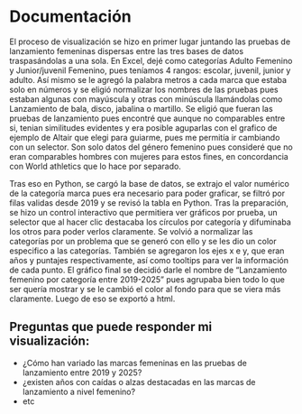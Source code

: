 # Documentación
El proceso de visualización se hizo en primer lugar juntando las pruebas de lanzamiento femeninas dispersas entre las tres bases de datos traspasándolas a una sola. En Excel, dejé como categorías Adulto Femenino y Junior/juvenil Femenino, pues teníamos 4 rangos: escolar, juvenil, junior y adulto. Así mismo se le agregó la palabra metros a cada marca que estaba solo en números y se eligió normalizar los nombres de las pruebas pues estaban algunas con mayúscula y otras con minúscula llamándolas como Lanzamiento de bala, disco, jabalina o martillo. Se eligió que fueran las pruebas de lanzamiento pues encontré que aunque no comparables entre si, tenian similitudes evidentes y era posible aguparlas con el grafico de ejemplo de Altair que elegi para guiarme, pues me permitía ir cambiando con un selector. Son solo datos del género femenino pues consideré que no eran comparables hombres con mujeres para estos fines, en concordancia con World athletics que lo hace por separado.

Tras eso en Python, se cargó la base de datos, se extrajo el valor numérico de la categoría marca pues era necesario para poder graficar, se filtró por filas validas desde 2019 y se revisó la tabla en Python. Tras la preparación, se hizo un control interactivo que permitiera ver gráficos por prueba, un selector que al hacer clic destacaba los círculos por categoría y difuminaba los otros para poder verlos claramente. Se volvió a normalizar las categorías por un problema que se generó con ello y se les dio un color especifico a las categorías. También  se agregaron los ejes x e y, que eran años y puntajes respectivamente, así como tooltips para ver la información de cada punto. El gráfico final se decidió darle el nombre de “Lanzamiento femenino por categoría entre 2019-2025” pues agrupaba bien todo lo que ser quería mostrar y se le cambió el color al fondo para que se viera más claramente. Luego de eso se exportó a html.

## Preguntas que puede responder mi visualización:
- ¿Cómo han variado las marcas femeninas en las pruebas de lanzamiento entre 2019 y 2025?
- ¿existen años con caídas o alzas destacadas en las marcas de lanzamiento a nivel femenino?
- etc
